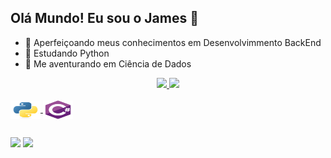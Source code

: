 ## Olá Mundo! Eu sou o James 👋
- 🔭 Aperfeiçoando meus conhecimentos em Desenvolvimmento BackEnd
- 🌱 Estudando Python
- 🚀 Me aventurando em Ciência de Dados

<div align="center">
  <a href="https://github.com/jamesgcastrof">
  <img width="42%" src="https://github-readme-stats.vercel.app/api?username=jamesgcastrof&show_icons=true&theme=tokyonight&include_all_commits=true&count_private=true"/>
    <img width="50%" src="https://github-readme-stats.vercel.app/api/top-langs/?username=jamesgcastrof&layout=compact&langs_count=7&theme=tokyonight"/>
</div>
<div style="display: inline_block"><br>
  <img align="center" alt="James-Python" height="30" width="48" src="https://raw.githubusercontent.com/devicons/devicon/master/icons/python/python-original.svg">
  <img align="center" alt="James-Csharp" height="30" width="48" src="https://raw.githubusercontent.com/devicons/devicon/master/icons/csharp/csharp-original.svg">
</div>
  
 ##
  <div>
  <a href = "mailto:jamesgcastrof@gmail.com"><img src="https://img.shields.io/badge/-Gmail-%23333?style=for-the-badge&logo=gmail&logoColor=white" target="_blank"></a>
  <a href="https://www.linkedin.com/in/jamesgcastrof/" target="_blank"><img src="https://img.shields.io/badge/-LinkedIn-%230077B5?style=for-the-badge&logo=linkedin&logoColor=white" target="_blank"></a> 
</div>
